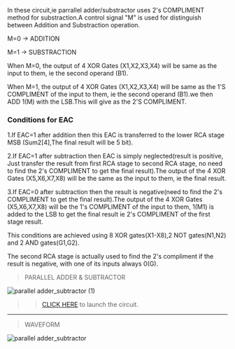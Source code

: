 In these circuit,ie parrallel adder/substractor uses 2's COMPLIMENT method  for substraction.A control signal "M" is used for distinguish between Addition and Substraction operation.

  M=0 -> ADDITION
  
  M=1 -> SUBSTRACTION 

When M=0, the output of 4 XOR Gates (X1,X2,X3,X4) will be same as the input to them, ie the second operand (B1).

When M=1, the output of 4 XOR Gates (X1,X2,X3,X4) will be same as the 1'S COMPLIMENT of the input to them, ie the second operand (B1).we then ADD 1(M) with the LSB.This will give as the 2'S COMPLIMENT.

### Conditions for EAC

1.If EAC=1 after addition then this EAC is transferred to the lower RCA stage MSB (Sum2[4],The final result will be 5 bit).

2.If EAC=1 after subtraction then EAC is simply neglected(result is positive, Just transfer the result from first RCA stage to second RCA           stage, no need to find the 2's COMPLIMENT to get the final result).The output of the 4 XOR Gates (X5,X6,X7,X8) will be the same as the input to     them, ie the final result.

3.If EAC=0 after subtraction then the result is negative(need to find the 2's COMPLIMENT to get the final result).The output of the 4 XOR Gates     (X5,X6,X7,X8) will be the 1's COMPLIMENT of the input to them, 1(M1) is added to the LSB to get the final result ie 2's COMPLIMENT of the first   stage result.

This conditions are achieved using 8 XOR gates(X1-X8),2 NOT gates(N1,N2) and 2 AND gates(G1,G2).

The second RCA stage is actually used to find the 2's compliment if the result is negative, with one of its inputs always 0(G).

>PARALLEL ADDER & SUBTRACTOR

![parallel adder_subtractor (1)](https://user-images.githubusercontent.com/123290522/230564344-57b4910e-b1ff-4fb3-b5c7-4ba35b730892.jpeg)
>>[CLICK HERE](https://circuitverse.org/simulator/edit/parallel-adder-subtractor-b146c97c-5a88-4c06-aedd-f31d8dea04a2) to launch the circuit.
------
>WAVEFORM

![parallel adder_subtractor ](https://user-images.githubusercontent.com/123290522/230564414-900c1895-978a-4c38-a92d-f6328f6e8b62.jpeg)




